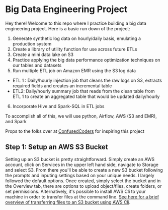 # Big Data Engineering Project
Hey there! Welcome to this repo where I practice building a big data engineering project. Here is a basic run down of the project:

1. Generate synthetic log data on hourly/daily basis, emulating a production system
2. Create a library of utility function for use across future ETLs
3. Create a mini data lake on S3 
4. Practice applying the big data performance optimization techniques on our tables and datasets
5. Run multiple ETL job on Amazon EMR using the S3 log data
  * ETL 1 : Daily/hourly injection job that cleans the raw logs on S3, extracts required fields and creates an incremental table
  * ETL2: Daily/hourly summary job that reads from the clean table from ETL 1 to create an aggregated table that would be updated daily/hourly
6. Incorporate Hive and Spark-SQL in ETL jobs

To accomplish all of this, we will use python, Airflow, AWS (S3 and EMR), and Spark



Props to the folks over at [ConfusedCoders](https://confusedcoders.com/) for inspiring this project


## Step 1: Setup an AWS S3 Bucket
Setting up an S3 bucket is pretty straightforward. Simply create an AWS account, click on Services in the upper left hand side, navigate to Storage and select S3. From there you'll be able to create a new S3 bucket following the prompts and inputing settings based on your unique needs. I largely followed the default options. Once created, simply select the bucket and in the Overview tab, there are options to upload object/files, create folders, or set permissions. Alternatively, it's possible to install AWS Cli to your machine in order to transfer files at the command line. [See here for a brief overview of transferring files to an S3 bucket using AWS Cli](https://confusedcoders.com/data-engineering/how-to-copy-kaggle-data-to-amazon-s3).
